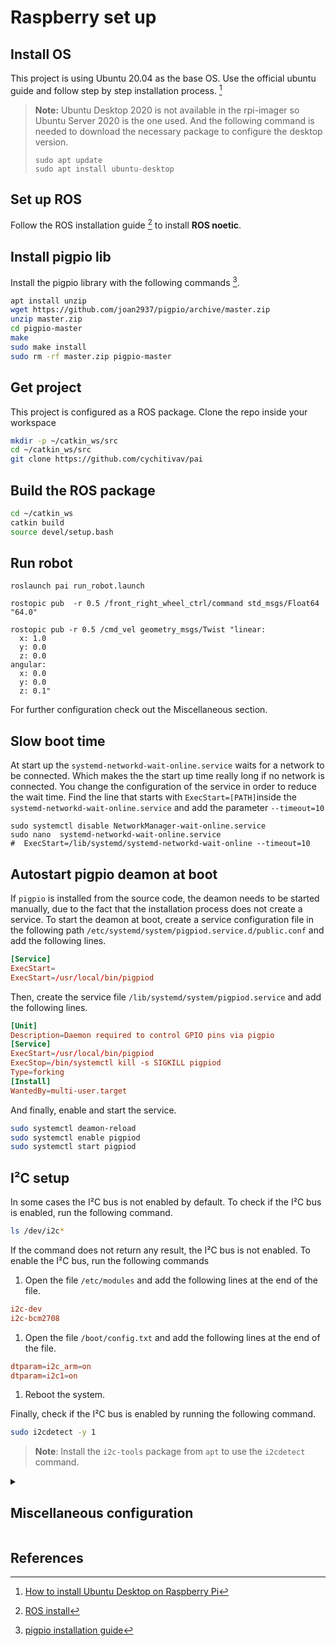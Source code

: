 # Raspberry set up

## Install OS
This project is using Ubuntu 20.04 as the base OS. Use the official ubuntu guide and follow step by step installation process. [^os-install]

 > __Note:__ Ubuntu Desktop 2020 is not available in the rpi-imager so Ubuntu Server 2020 is the one used. And the following command is needed to download the necessary package to configure the desktop version.
 > ```
 > sudo apt update
 > sudo apt install ubuntu-desktop
 > ```

## Set up ROS
Follow the ROS installation guide [^ros-install] to install __ROS noetic__.


## Install pigpio lib
Install the pigpio library with the following commands [^pigpio-install].

```bash
apt install unzip
wget https://github.com/joan2937/pigpio/archive/master.zip
unzip master.zip
cd pigpio-master
make
sudo make install
sudo rm -rf master.zip pigpio-master
```

## Get project 
This project is configured as a ROS package. Clone the repo inside your workspace

```bash
mkdir -p ~/catkin_ws/src
cd ~/catkin_ws/src
git clone https://github.com/cychitivav/pai
```

## Build the ROS package

```bash
cd ~/catkin_ws
catkin build
source devel/setup.bash
```
## Run robot

```
roslaunch pai run_robot.launch
```

```
rostopic pub  -r 0.5 /front_right_wheel_ctrl/command std_msgs/Float64 "64.0"
```


```
rostopic pub -r 0.5 /cmd_vel geometry_msgs/Twist "linear:
  x: 1.0
  y: 0.0
  z: 0.0
angular:
  x: 0.0
  y: 0.0
  z: 0.1"
```

For further configuration check out the Miscellaneous section.

## Slow boot time
At start up the `systemd-networkd-wait-online.service` waits for a network to be connected. Which makes the the start up time really long if no network is connected. You change the configuration of the service in order to reduce the wait time. Find the line  that starts with `ExecStart=[PATH]`inside the  `systemd-networkd-wait-online.service` and add the  parameter `--timeout=10`

```
sudo systemctl disable NetworkManager-wait-online.service
sudo nano  systemd-networkd-wait-online.service
#  ExecStart=/lib/systemd/systemd-networkd-wait-online --timeout=10
```

## Autostart pigpio deamon at boot
If `pigpio` is installed from the source code, the deamon needs to be started manually, due to the fact that the installation process does not create a service. To start the deamon at boot, create a service configuration file in the following path `/etc/systemd/system/pigpiod.service.d/public.conf` and add the following lines.

```conf
[Service]
ExecStart=
ExecStart=/usr/local/bin/pigpiod
```

Then, create the service file `/lib/systemd/system/pigpiod.service` and add the following lines.

```conf
[Unit]
Description=Daemon required to control GPIO pins via pigpio
[Service]
ExecStart=/usr/local/bin/pigpiod
ExecStop=/bin/systemctl kill -s SIGKILL pigpiod
Type=forking
[Install]
WantedBy=multi-user.target
```

And finally, enable and start the service.
```bash
sudo systemctl deamon-reload
sudo systemctl enable pigpiod
sudo systemctl start pigpiod
```

## I²C setup
In some cases the I²C bus is not enabled by default. To check if the I²C bus is enabled, run the following command.

```bash
ls /dev/i2c*
```

If the command does not return any result, the I²C bus is not enabled. To enable the I²C bus, run the following commands

1. Open the file `/etc/modules` and add the following lines at the end of the file.

  ```conf
  i2c-dev
  i2c-bcm2708
  ```
1. Open the file `/boot/config.txt` and add the following lines at the end of the file.

  ```conf
  dtparam=i2c_arm=on
  dtparam=i2c1=on
  ```
1. Reboot the system.

Finally, check if the I²C bus is enabled by running the following command.

```bash
sudo i2cdetect -y 1
```

> __Note__: Install the `i2c-tools` package from `apt` to use the `i2cdetect` command.


<details>
  <summary><h2>Miscellaneous configuration </h2></summary>
  <p>ssh remote.</p>
  <p>development environment (install vscode and list of vscode extensions).</p>
  <p>add raspbian apt archive.</p>
  <p>configure vnc server.</p>
  
</details> 

## References

[^os-install]:[How to install Ubuntu Desktop on Raspberry Pi](https://ubuntu.com/tutorials/how-to-install-ubuntu-desktop-on-raspberry-pi-4#1-overview)

[^ros-install]:[ROS install](http://wiki.ros.org/noetic/Installation/Ubuntu)

[^pigpio-install]:[pigpio installation guide](https://abyz.me.uk/rpi/pigpio/download.html)

[^vnc-server-install]:[install and configure vnc on ubuntu 20-04](https://www.digitalocean.com/community/tutorials/how-to-install-and-configure-vnc-on-ubuntu-20-04)